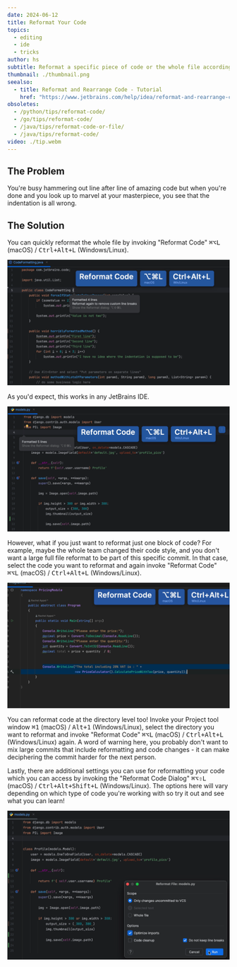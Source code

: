 ```yaml
---
date: 2024-06-12
title: Reformat Your Code
topics:
  - editing
  - ide
  - tricks
author: hs
subtitle: Reformat a specific piece of code or the whole file according to your preferences.
thumbnail: ./thumbnail.png
seealso:
  - title: Reformat and Rearrange Code - Tutorial
    href: "https://www.jetbrains.com/help/idea/reformat-and-rearrange-code.html"
obsoletes:
  - /python/tips/reformat-code/
  - /go/tips/reformat-code/
  - /java/tips/reformat-code-or-file/
  - /java/tips/reformat-code/
video: ./tip.webm
---
```


## The Problem

You're busy hammering out line after line of amazing code but when you're done and you look up to marvel at your masterpiece, you see that the indentation is all wrong.

## The Solution

You can quickly reformat the whole file by invoking "Reformat Code" <kbd>⌘⌥L</kbd> (macOS) / <kbd>Ctrl+Alt+L</kbd> (Windows/Linux).

![reformat-file-java.png](reformat-file-java.png)

As you'd expect, this works in any JetBrains IDE.

![reformat-file-python.png](reformat-file-python.png)

However, what if you just want to reformat just one block of code? For example, maybe the whole team changed their code style, and you don't want a large full file reformat to be part of this specific commit. In that case, select the code you want to reformat and again invoke "Reformat Code" <kbd>⌘⌥L</kbd> (macOS) / <kbd> Ctrl+Alt+L</kbd> (Windows/Linux).

![reformat-block-c-sharp.png](reformat-block-c-sharp.png)

You can reformat code at the directory level too! Invoke your Project tool window <kbd>⌘1</kbd> (macOS) / <kbd>Alt+1</kbd> (Windows/Linux), select the directory you want to reformat and invoke "Reformat Code" <kbd>⌘⌥L</kbd> (macOS) / <kbd>Ctrl+Alt+L</kbd> (Windows/Linux) again. A word of warning here, you probably don't want to mix large commits that include reformatting and code changes - it can make deciphering the commit harder for the next person.

Lastly, there are additional settings you can use for reformatting your code which you can access by invoking the "Reformat Code Dialog" <kbd>⌘⌥⇧L</kbd> (macOS) / <kbd>Ctrl+Alt+Shift+L</kbd> (Windows/Linux). The options here will vary depending on which type of code you're working with so try it out and see what you can learn!

![reformat-options.png](reformat-options.png)
